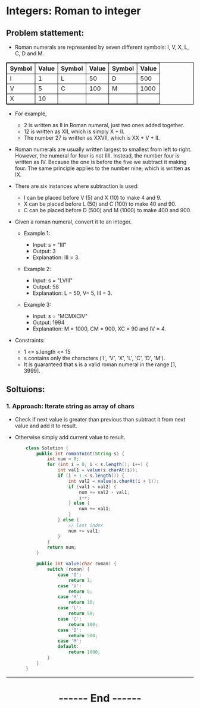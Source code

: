 # Integers: Roman to integer
## Problem stattement:
- Roman numerals are represented by seven different symbols: I, V, X, L, C, D and M.

| Symbol | Value | Symbol | Value | Symbol | Value |
| ------ | ----- | ------ | ----- | ------ | ----- |
| I      | 1     | L      | 50    | D      | 500   |
| V      | 5     | C      | 100   | M      | 1000  |
| X      | 10    |


- For example, 
  - 2 is written as II in Roman numeral, just two ones added together. 
  - 12 is written as XII, which is simply X + II. 
  - The number 27 is written as XXVII, which is XX + V + II.

- Roman numerals are usually written largest to smallest from left to right. However, the numeral for four is not IIII. Instead, the number four is written as IV. Because the one is before the five we subtract it making four. The same principle applies to the number nine, which is written as IX. 
- There are six instances where subtraction is used:
  - I can be placed before V (5) and X (10) to make 4 and 9. 
  - X can be placed before L (50) and C (100) to make 40 and 90. 
  - C can be placed before D (500) and M (1000) to make 400 and 900.

- Given a roman numeral, convert it to an integer.
  - Example 1:
    - Input: s = "III"
    - Output: 3
    - Explanation: III = 3.

  - Example 2:
    - Input: s = "LVIII"
    - Output: 58
    - Explanation: L = 50, V= 5, III = 3.

  - Example 3:
    - Input: s = "MCMXCIV"
    - Output: 1994
    - Explanation: M = 1000, CM = 900, XC = 90 and IV = 4.
 
- Constraints:
  - 1 <= s.length <= 15
  - s contains only the characters ('I', 'V', 'X', 'L', 'C', 'D', 'M').
  - It is guaranteed that s is a valid roman numeral in the range [1, 3999].

## Soltuions:
### 1. Approach: Iterate string as array of chars
  - Check if next value is greater than previous than subtract it from next value and add it to result.
  - Otherwise simply add current value to result.

    ```java
        class Solution {
            public int romanToInt(String s) {
                int num = 0;
                for (int i = 0; i < s.length(); i++) {
                    int val1 = value(s.charAt(i));
                    if (i + 1 < s.length()) {
                        int val2 = value(s.charAt(i + 1));
                        if (val1 < val2) {
                            num += val2 - val1;
                            i++;
                        } else {
                            num += val1;
                        }
                    } else {
                        // last index
                        num += val1;
                    }
                }
                return num;
            }

            public int value(char roman) {
                switch (roman) {
                    case 'I':
                        return 1;
                    case 'V':
                        return 5;
                    case 'X':
                        return 10;
                    case 'L':
                        return 50;
                    case 'C':
                        return 100;
                    case 'D':
                        return 500;
                    case 'M':
                    default:
                        return 1000;
                }
            }
        }
    ```

---
<center>
<h1> ------ End ------ </h1>
</center>

<!-- HTML styling -->
<style>
table, th, td {
  border: 1px solid black;
  border-collapse: collapse;
}
heading {
  color: blue;
  font-size: 20px;
  }
</style>
